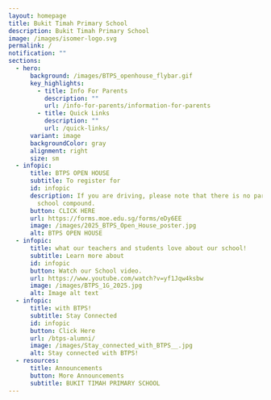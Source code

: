 ```yaml
---
layout: homepage
title: Bukit Timah Primary School
description: Bukit Timah Primary School
image: /images/isomer-logo.svg
permalink: /
notification: ""
sections:
  - hero:
      background: /images/BTPS_openhouse_flybar.gif
      key_highlights:
        - title: Info For Parents
          description: ""
          url: /info-for-parents/information-for-parents
        - title: Quick Links
          description: ""
          url: /quick-links/
      variant: image
      backgroundColor: gray
      alignment: right
      size: sm
  - infopic:
      title: BTPS OPEN HOUSE
      subtitle: To register for
      id: infopic
      description: If you are driving, please note that there is no parking within the
        school compound.
      button: CLICK HERE
      url: https://forms.moe.edu.sg/forms/eDy6EE
      image: /images/2025_BTPS_Open_House_poster.jpg
      alt: BTPS OPEN HOUSE
  - infopic:
      title: what our teachers and students love about our school!
      subtitle: Learn more about
      id: infopic
      button: Watch our School video.
      url: https://www.youtube.com/watch?v=yf1Jqw4ksbw
      image: /images/BTPS_1G_2025.jpg
      alt: Image alt text
  - infopic:
      title: with BTPS!
      subtitle: Stay Connected
      id: infopic
      button: Click Here
      url: /btps-alumni/
      image: /images/Stay_connected_with_BTPS__.jpg
      alt: Stay connected with BTPS!
  - resources:
      title: Announcements
      button: More Announcements
      subtitle: BUKIT TIMAH PRIMARY SCHOOL
---
```

